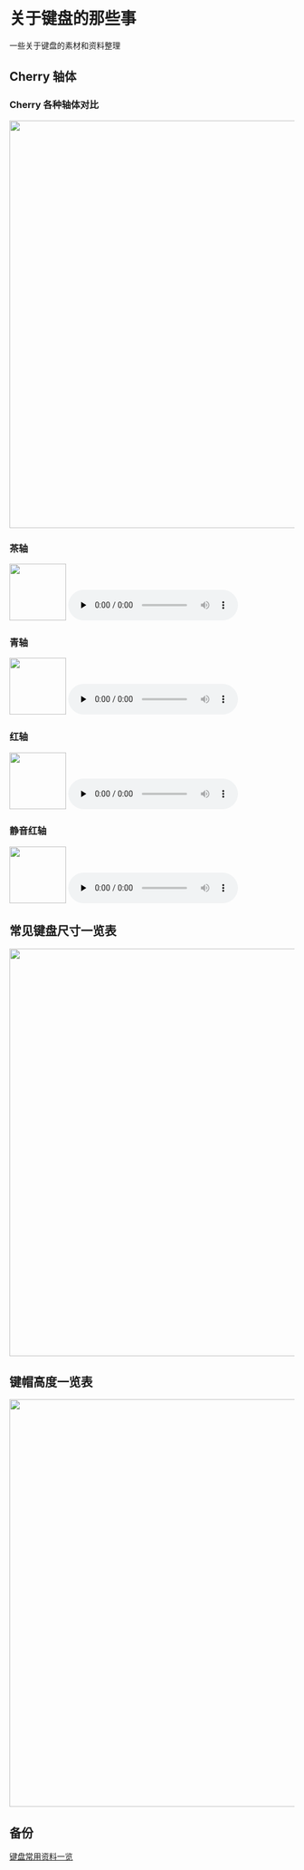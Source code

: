# 关于键盘的那些事

一些关于键盘的素材和资料整理

## Cherry 轴体

### Cherry 各种轴体对比

<img src="https://nas.qysit.com:2046/geekpanshi/panshi_imgs/-/raw/main/sxgic/keyboards/cmp_cherrys.jpg" width="719" align=left/>

### 茶轴

<img src="https://nas.qysit.com:2046/geekpanshi/panshi_imgs/-/raw/main/sxgic/keyboards/Cherry-Mx-1-%E8%8C%B6%E8%BD%B4.jpg" width="100" height="100" align=center/>

<audio id="audio" controls="" preload="none">
      <source id="mp3" src="https://nas.qysit.com:2046/geekpanshi/panshi_imgs/-/raw/main/sxgic/keyboards/Cherry-Mx-1-%E8%8C%B6%E8%BD%B4%E5%A3%B0%E9%9F%B3.wav">
      Cherry MX 茶轴 声音
</audio>

### 青轴

<img src="https://nas.qysit.com:2046/geekpanshi/panshi_imgs/-/raw/main/sxgic/keyboards/Cherry-Mx-2-%E9%9D%92%E8%BD%B4.jpg" width="100" height="100" align=center/>

<audio id="audio" controls="" preload="none">
      <source id="mp3" src="https://nas.qysit.com:2046/geekpanshi/panshi_imgs/-/raw/main/sxgic/keyboards/Cherry-Mx-2-%E9%9D%92%E8%BD%B4%E5%A3%B0%E9%9F%B3.wav">
      Cherry MX 青轴 声音
</audio>

### 红轴

<img src="https://nas.qysit.com:2046/geekpanshi/panshi_imgs/-/raw/main/sxgic/keyboards/Cherry-Mx-3-%E7%BA%A2%E8%BD%B4.jpg" width="100" height="100" align=center/>

<audio id="audio" controls="" preload="none">
      <source id="mp3" src="https://nas.qysit.com:2046/geekpanshi/panshi_imgs/-/raw/main/sxgic/keyboards/Cherry-Mx-3-%E7%BA%A2%E8%BD%B4%E5%A3%B0%E9%9F%B3.wav">
      Cherry MX 红轴 声音
</audio>

### 静音红轴

<img src="https://nas.qysit.com:2046/geekpanshi/panshi_imgs/-/raw/main/sxgic/keyboards/Cherry-Mx-4-%E9%9D%99%E9%9F%B3%E7%BA%A2%E8%BD%B4.jpg" width="100" height="100" align=center/>

<audio id="audio" controls="" preload="none">
      <source id="mp3" src="https://nas.qysit.com:2046/geekpanshi/panshi_imgs/-/raw/main/sxgic/keyboards/Cherry-Mx-4-%E9%9D%99%E9%9F%B3%E7%BA%A2%E8%BD%B4%E5%A3%B0%E9%9F%B3.wav">
      Cherry MX 静音红轴 声音
</audio>

## 常见键盘尺寸一览表

<img src="https://nas.qysit.com:2046/geekpanshi/panshi_imgs/-/raw/main/sxgic/keyboards/keyboard_size.jpg" width="719" align=left/>

## 键帽高度一览表

<img src="https://nas.qysit.com:2046/geekpanshi/panshi_imgs/-/raw/main/sxgic/keyboards/3-Profile-list.jpg" width="719" align=left/>

## 备份

[键盘常用资料一览](https://nas.qysit.com:2046/geekpanshi/panshi_imgs/-/raw/main/sxgic/keyboards/Neutrone.com-Custom-Mechanical-Keyboard-Infographic-V4.0-20220615.pdf?inline=false)

